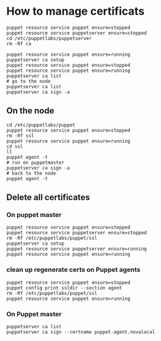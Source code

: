 # How to manage certificats
```shell
puppet resource service puppet ensure=stopped
puppet resource service puppetserver ensure=stopped
cd /etc/puppetlabs/puppetserver
rm -Rf ca 

puppet resource service puppet ensure=running
puppetserver ca setup
puppet resource service puppet ensure=stopped
puppet resource service puppet ensure=running
puppetserver ca list
# go to the node
puppetserver ca list
puppetserver ca sign -a
```

## On the node 
```shell
cd /etc/puppetlabs/puppet
puppet resource service puppet ensure=stopped
rm -Rf ssl
puppet resource service puppet ensure=running
cd ssl
ll
puppet agent -t
# run on puppetmaster 
puppetserver ca sign -a
# back to the node 
puppet agent -t
```

## Delete all certificates
### On puppet master 
```shell
puppet resource service puppet ensure=stopped
puppet resource service puppetserver ensure=stopped
rm -Rf /etc/puppetlabs/puppet/ssl
puppetserver ca setup
puppet resource service puppetserver ensure=running
puppet resource service puppet ensure=running
```

### clean up regenerate certs on Puppet agents
```shell
puppet resource service puppet ensure=stopped 
puppet config print ssldir --section agent
rm -Rf /etc/puppetlabs/puppet/ssl
puppet resource service puppet ensure=running
```

### On Puppet master 
```shell
puppetserver ca list
puppetserver ca sign --certname puppet-agent.novalocal
```



